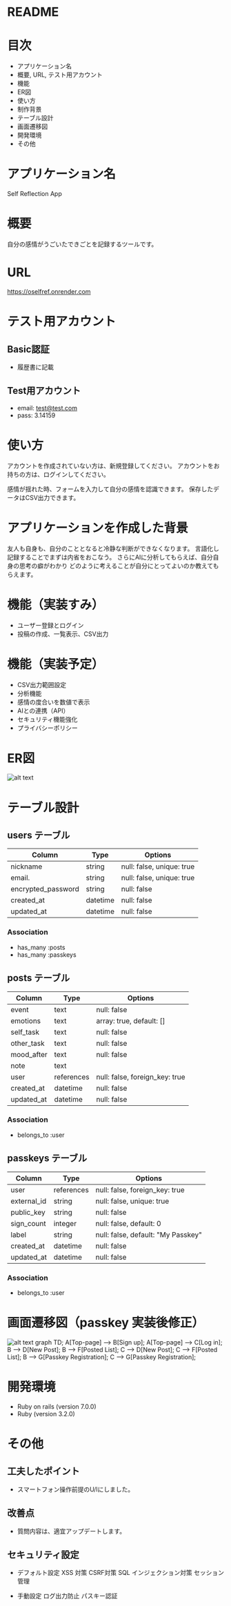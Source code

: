 # README

# 目次
- アプリケーション名
- 概要, URL, テスト用アカウント
- 機能
- ER図
- 使い方
- 制作背景
- テーブル設計
- 画面遷移図
- 開発環境
- その他

# アプリケーション名
Self Reflection App

# 概要
自分の感情がうごいたできごとを記録するツールです。

# URL
https://oselfref.onrender.com

# テスト用アカウント

## Basic認証 
- 履歴書に記載

## Test用アカウント
- email: test@test.com
- pass: 3.14159



# 使い方
アカウントを作成されていない方は、新規登録してください。
アカウントをお持ちの方は、ログインしてください。

感情が揺れた時、フォームを入力して自分の感情を認識できます。
保存したデータはCSV出力できます。

# アプリケーションを作成した背景

友人も自身も、自分のこととなると冷静な判断ができなくなります。
言語化し記録することでまずは内省をおこなう。
さらにAIに分析してもらえば、自分自身の思考の癖がわかり
どのように考えることが自分にとってよいのか教えてもらえます。

# 機能（実装すみ）
- ユーザー登録とログイン
- 投稿の作成、一覧表示、CSV出力

# 機能（実装予定）
- CSV出力範囲設定
- 分析機能
- 感情の度合いを数値で表示
- AIとの連携（API）
- セキュリティ機能強化
- プライバシーポリシー

# ER図
![alt text](image.png)

# テーブル設計

## users テーブル

| Column             | Type      | Options                     |
| ------------------ | --------- | --------------------------- |
| nickname           | string    | null: false, unique: true   |
| email.             | string    | null: false, unique: true   |
| encrypted_password | string    | null: false                 |
| created_at         | datetime  | null: false                 |
| updated_at         | datetime  | null: false                 |

### Association

- has_many :posts
- has_many :passkeys

## posts テーブル

| Column     | Type       | Options                        |
| ---------- | ---------- | ------------------------------ |
| event      | text       | null: false                    |
| emotions   | text       | array: true, default: []       |
| self_task  | text       | null: false                    |
| other_task | text       | null: false                    |
| mood_after | text       | null: false                    |
| note       | text       |                                |
| user       | references | null: false, foreign_key: true |
| created_at | datetime   | null: false                    |
| updated_at | datetime   | null: false                    |

### Association

- belongs_to :user

## passkeys テーブル

| Column      | Type       | Options                        |
| ----------- | ---------- | ------------------------------ |
| user        | references | null: false, foreign_key: true |
| external_id | string     | null: false, unique: true      |
| public_key  | string     | null: false                    |
| sign_count  | integer    | null: false, default: 0        |
| label       | string     | null: false, default: "My Passkey" |
| created_at  | datetime   | null: false                    |
| updated_at  | datetime   | null: false                    |

### Association
- belongs_to :user

# 画面遷移図（passkey 実装後修正）
![alt text](image-1.png)
graph TD;
    A[Top-page] --> B[Sign up];
    A[Top-page] --> C[Log in];
    B --> D[New Post];
    B --> F[Posted List];
    C --> D[New Post];
    C --> F[Posted List];
    B --> G[Passkey Registration];
    C --> G[Passkey Registration];

# 開発環境
- Ruby on rails (version 7.0.0)
- Ruby (version 3.2.0)


# その他
## 工夫したポイント
- スマートフォン操作前提のU/Iにしました。

## 改善点
- 質問内容は、適宜アップデートします。

## セキュリティ設定
- デフォルト設定
XSS 対策
CSRF対策
SQL インジェクション対策
セッション管理 

- 手動設定
ログ出力防止
パスキー認証




